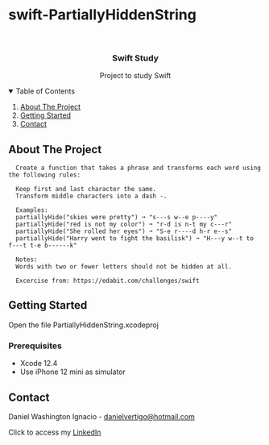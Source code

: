 # swift-PartiallyHiddenString

<!-- PROJECT LOGO -->
<br />
<p align="center">

  <h3 align="center">Swift Study</h3>
  <p align="center">
    Project to study Swift
  </p>
</p>



<!-- TABLE OF CONTENTS -->
<details open="open">
  <summary>Table of Contents</summary>
  <ol>
    <li>
      <a href="#about-the-project">About The Project</a>
    </li>
    <li>
      <a href="#getting-started">Getting Started</a>
    </li>
    <li><a href="#contact">Contact</a></li>
  </ol>
</details>



<!-- ABOUT THE PROJECT -->
## About The Project
 
      Create a function that takes a phrase and transforms each word using the following rules:
      
      Keep first and last character the same.
      Transform middle characters into a dash -.
      
      Examples:
      partiallyHide("skies were pretty") ➞ "s---s w--e p----y"
      partiallyHide("red is not my color") ➞ "r-d is n-t my c---r"
      partiallyHide("She rolled her eyes") ➞ "S-e r----d h-r e--s"
      partiallyHide("Harry went to fight the basilisk") ➞ "H---y w--t to f---t t-e b------k"
      
      Notes:
      Words with two or fewer letters should not be hidden at all.

      Excercise from: https://edabit.com/challenges/swift


<!-- GETTING STARTED -->
## Getting Started

Open the file PartiallyHiddenString.xcodeproj 

### Prerequisites

* Xcode 12.4
* Use iPhone 12 mini as simulator 

<!-- CONTACT -->
## Contact

Daniel Washington Ignacio - danielvertigo@hotmail.com

Click to access my [LinkedIn](https://www.linkedin.com/in/daniel-washington-ignacio-ab439b164/)
